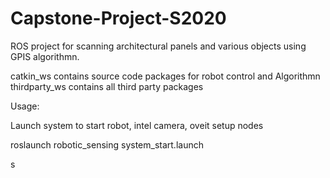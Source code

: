 # Capstone-Project-S2020
ROS project for scanning architectural panels and various objects using GPIS algorithmn. 

catkin_ws contains source code packages for robot control and Algorithmn
thirdparty_ws contains all third party packages

Usage:

Launch system to start robot, intel camera, oveit setup nodes

roslaunch robotic_sensing system_start.launch

s
